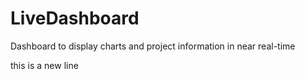 # LiveDashboard
Dashboard to display charts and project information in near real-time

this is a new line
